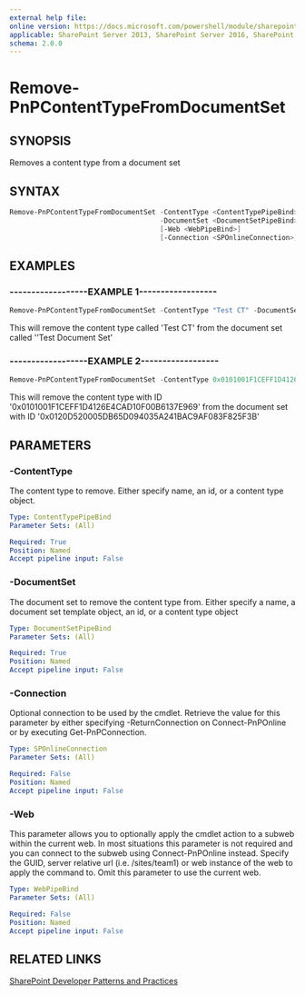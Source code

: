 ```yaml
---
external help file:
online version: https://docs.microsoft.com/powershell/module/sharepoint-pnp/remove-pnpcontenttypefromdocumentset
applicable: SharePoint Server 2013, SharePoint Server 2016, SharePoint Server 2019, SharePoint Online
schema: 2.0.0
---
```

# Remove-PnPContentTypeFromDocumentSet

## SYNOPSIS
Removes a content type from a document set

## SYNTAX

```powershell
Remove-PnPContentTypeFromDocumentSet -ContentType <ContentTypePipeBind>
                                     -DocumentSet <DocumentSetPipeBind>
                                     [-Web <WebPipeBind>]
                                     [-Connection <SPOnlineConnection>]
```

## EXAMPLES

### ------------------EXAMPLE 1------------------
```powershell
Remove-PnPContentTypeFromDocumentSet -ContentType "Test CT" -DocumentSet "Test Document Set"
```

This will remove the content type called 'Test CT' from the document set called ''Test Document Set'

### ------------------EXAMPLE 2------------------
```powershell
Remove-PnPContentTypeFromDocumentSet -ContentType 0x0101001F1CEFF1D4126E4CAD10F00B6137E969 -DocumentSet 0x0120D520005DB65D094035A241BAC9AF083F825F3B
```

This will remove the content type with ID '0x0101001F1CEFF1D4126E4CAD10F00B6137E969' from the document set with ID '0x0120D520005DB65D094035A241BAC9AF083F825F3B'

## PARAMETERS

### -ContentType
The content type to remove. Either specify name, an id, or a content type object.

```yaml
Type: ContentTypePipeBind
Parameter Sets: (All)

Required: True
Position: Named
Accept pipeline input: False
```

### -DocumentSet
The document set to remove the content type from. Either specify a name, a document set template object, an id, or a content type object

```yaml
Type: DocumentSetPipeBind
Parameter Sets: (All)

Required: True
Position: Named
Accept pipeline input: False
```

### -Connection
Optional connection to be used by the cmdlet. Retrieve the value for this parameter by either specifying -ReturnConnection on Connect-PnPOnline or by executing Get-PnPConnection.

```yaml
Type: SPOnlineConnection
Parameter Sets: (All)

Required: False
Position: Named
Accept pipeline input: False
```

### -Web
This parameter allows you to optionally apply the cmdlet action to a subweb within the current web. In most situations this parameter is not required and you can connect to the subweb using Connect-PnPOnline instead. Specify the GUID, server relative url (i.e. /sites/team1) or web instance of the web to apply the command to. Omit this parameter to use the current web.

```yaml
Type: WebPipeBind
Parameter Sets: (All)

Required: False
Position: Named
Accept pipeline input: False
```

## RELATED LINKS

[SharePoint Developer Patterns and Practices](https://aka.ms/sppnp)
